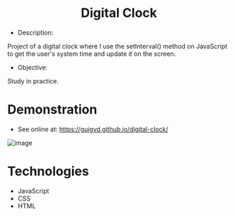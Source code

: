 <h1 align="center">Digital Clock</h1> 

- Description:

Project of a digital clock where I use the setInterval() method on JavaScript to get the user's system time and update it on the screen.

- Objective:

Study in practice.

# Demonstration

- See online at: https://guigvd.github.io/digital-clock/

![image](https://user-images.githubusercontent.com/100156111/193655191-bead6ad5-c843-46bd-9cd2-79a1af7b677a.png)

# Technologies

- JavaScript
- CSS
- HTML
